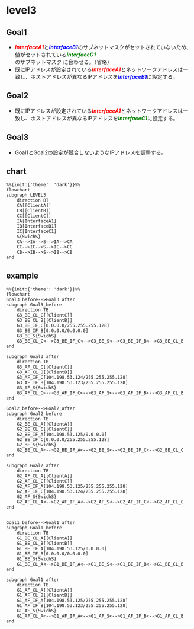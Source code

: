 # level3

## Goal1
* <font color="red">***InterfaceA1***</font>と<font color="blue">***InterfaceB1***</font>のサブネットマスクがセットされていないため、値がセットされている<font color="green">***InterfaceC1***</font>のサブネットマスク に合わせる。（省略）
* 既にIPアドレスが設定されている<font color="red">***InterfaceA1***</font>とネットワークアドレスは一致し、ホストアドレスが異なるIPアドレスを<font color="blue">***InterfaceB1***</font>に設定する。

## Goal2
* 既にIPアドレスが設定されている<font color="red">***InterfaceA1***</font>とネットワークアドレスは一致し、ホストアドレスが異なるIPアドレスを<font color="green">***InterfaceC1***</font>に設定する。

## Goal3
* Goal1とGoal2の設定が競合しないようなIPアドレスを調整する。

## chart
```mermaid
%%{init:{'theme': 'dark'}}%%
flowchart
subgraph LEVEL3
    direction BT
    CA[[ClientA]]
    CB[[ClientB]]
    CC[[ClientC]]
    IA[InterfaceA1]
    IB[InterfaceB1]
    IC[InterfaceC1]
    S{SwichS}
    CA-->IA-->S-->IA-->CA
    CC-->IC-->S-->IC-->CC
    CB-->IB-->S-->IB-->CB
end
```
## example
```mermaid
%%{init:{'theme': 'dark'}}%%
flowchart
Goal3_before-->Goal3_after
subgraph Goal3_before
    direction TB
    G3_BE_CL_C[[ClientC]]
    G3_BE_CL_B[[ClientB]]
    G3_BE_IF_C[0.0.0.0/255.255.255.128]
    G3_BE_IF_B[0.0.0.0/0.0.0.0]
    G3_BE_S{SwichS}
    G3_BE_CL_C<-->G3_BE_IF_C<-->G3_BE_S<-->G3_BE_IF_B<-->G3_BE_CL_B
end

subgraph Goal3_after
    direction TB
    G3_AF_CL_C[[ClientC]]
    G3_AF_CL_B[[ClientB]]
    G3_AF_IF_C[104.198.53.124/255.255.255.128]
    G3_AF_IF_B[104.198.53.123/255.255.255.128]
    G3_AF_S{SwichS}
    G3_AF_CL_C<-->G3_AF_IF_C<-->G3_AF_S<-->G3_AF_IF_B<-->G3_AF_CL_B
end

Goal2_before-->Goal2_after
subgraph Goal2_before
    direction TB
    G2_BE_CL_A[[ClientA]]
    G2_BE_CL_C[[ClientC]]
    G2_BE_IF_A[104.198.53.125/0.0.0.0]
    G2_BE_IF_C[0.0.0.0/255.255.255.128]
    G2_BE_S{SwichS}
    G2_BE_CL_A<-->G2_BE_IF_A<-->G2_BE_S<-->G2_BE_IF_C<-->G2_BE_CL_C
end

subgraph Goal2_after
    direction TB
    G2_AF_CL_A[[ClientA]]
    G2_AF_CL_C[[ClientC]]
    G2_AF_IF_A[104.198.53.125/255.255.255.128]
    G2_AF_IF_C[104.198.53.124/255.255.255.128]
    G2_AF_S{SwichS}
    G2_AF_CL_A<-->G2_AF_IF_A<-->G2_AF_S<-->G2_AF_IF_C<-->G2_AF_CL_C
end


Goal1_before-->Goal1_after
subgraph Goal1_before
    direction TB
    G1_BE_CL_A[[ClientA]]
    G1_BE_CL_B[[ClientB]]
    G1_BE_IF_A[104.198.53.125/0.0.0.0]
    G1_BE_IF_B[0.0.0.0/0.0.0.0]
    G1_BE_S{SwichS}
    G1_BE_CL_A<-->G1_BE_IF_A<-->G1_BE_S<-->G1_BE_IF_B<-->G1_BE_CL_B
end

subgraph Goal1_after
    direction TB
    G1_AF_CL_A[[ClientA]]
    G1_AF_CL_B[[ClientB]]
    G1_AF_IF_A[104.198.53.125/255.255.255.128]
    G1_AF_IF_B[104.198.53.123/255.255.255.128]
    G1_AF_S{SwichS}
    G1_AF_CL_A<-->G1_AF_IF_A<-->G1_AF_S<-->G1_AF_IF_B<-->G1_AF_CL_B
end
```
